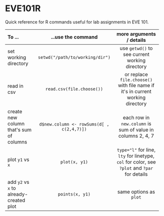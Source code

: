 EVE101R
=======

Quick reference for R commands useful for lab assignments in EVE 101.



| To ...        | ...use the command   | more arguments / details  |
| :--------------------- |:-------------:| :-----:|
| set working directory | `setwd("/path/to/working/dir")` | use `getwd()` to see current working directory|
| read in csv   | `read.csv(file.choose())` | or replace `file.choose()` with file name if it's in current working directory |
| create new column that's sum of columns| `d$new.column <- rowSums(d[ , c(2,4,7)])` | each row in `new.column` is sum of value in columns 2, 4, 7|
| plot `y1` vs `x` | `plot(x, y1)` | `type="l"` for line, `lty` for linetype, `col` for color, see `?plot` and `?par` for details |
| add `y2` vs `x` to already-created plot      | `points(x, y1)`     |   same options as `plot` |
